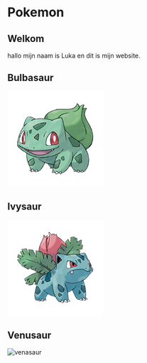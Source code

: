 # Pokemon

## Welkom

hallo mijn naam is Luka en dit is mijn website.

## Bulbasaur
![bulbasaur](./files/bulbasaur.png)

## Ivysaur
![ivysaur](./files/ivysaur.png)

## Venusaur
![venasaur](./files/venasaur.png)
